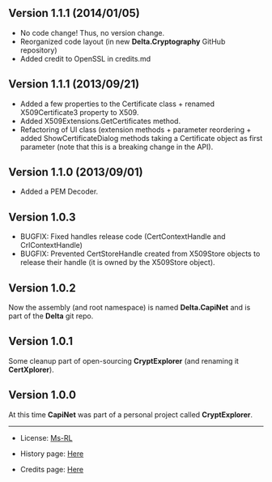 Version 1.1.1 (2014/01/05)
--------------------------
* No code change! Thus, no version change.
* Reorganized code layout (in new **Delta.Cryptography** GitHub repository)
* Added credit to OpenSSL in credits.md

Version 1.1.1 (2013/09/21)
--------------------------
* Added a few properties to the Certificate class + renamed X509Certificate3 property to X509.
* Added X509Extensions.GetCertificates method.
* Refactoring of UI class (extension methods + parameter reordering + added ShowCertificateDialog 
  methods taking a Certificate object as first parameter (note that this is a breaking change in the API).

Version 1.1.0 (2013/09/01)
--------------------------
* Added a PEM Decoder.

Version 1.0.3
-------------------------
* BUGFIX: Fixed handles release code (CertContextHandle and CrlContextHandle)
* BUGFIX: Prevented CertStoreHandle created from X509Store objects to release their handle (it is owned by the X509Store object).

Version 1.0.2
-------------------------
Now the assembly (and root namespace) is named **Delta.CapiNet** and is part of the **Delta** git repo.

Version 1.0.1
-------------------------
Some cleanup part of open-sourcing **CryptExplorer** (and renaming it **CertXplorer**).

Version 1.0.0
-------------------------
At this time **CapiNet** was part of a personal project called **CryptExplorer**.

-----------------------------------------------------------------------------------------
* License: [Ms-RL][msrl]
* History page: [Here][history]
* Credits page: [Here][credits]

  [msrl]: License.md "MS-RL License"
  [history]: History.md "History"
  [credits]: Credits.md "Credits"